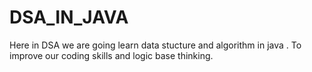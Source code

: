 # DSA_IN_JAVA
Here in DSA we are going learn data stucture and algorithm in java . To improve our coding skills and logic base thinking.
